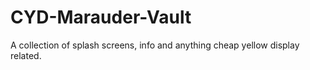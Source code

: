 # CYD-Marauder-Vault
A collection of splash screens, info and anything cheap yellow display related. 
